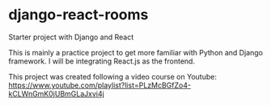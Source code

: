 # django-react-rooms
Starter project with Django and React

This is mainly a practice project to get more familiar with Python and Django framework. I will be integrating React.js as the frontend. 

This project was created following a video course on Youtube: https://www.youtube.com/playlist?list=PLzMcBGfZo4-kCLWnGmK0jUBmGLaJxvi4j

